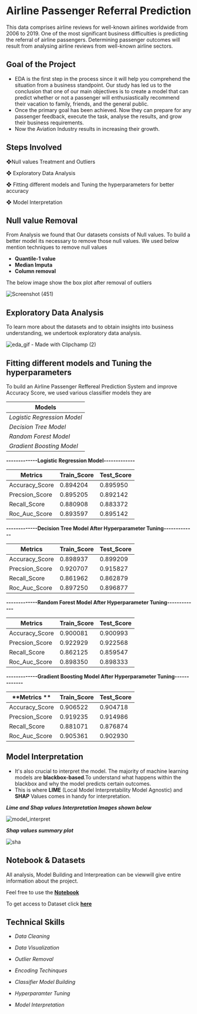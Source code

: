 
# Airline Passenger Referral Prediction

This data comprises airline reviews for well-known airlines worldwide from 2006 to 2019. One of the most significant business difficulties is predicting the referral of airline passengers.
Determining passenger outcomes will result from analysing airline reviews from well-known airline sectors.

## Goal of the Project

* EDA is the first step in the process since it will help you comprehend the situation from a business standpoint. Our study has led us to the conclusion that one of our main objectives is to create a model that can predict whether or not a passenger will enthusiastically recommend their vacation to family, friends, and the general public.
* Once the primary goal has been achieved. Now they can prepare for any passenger feedback, execute the task, analyse the results, and grow their business requirements.
* Now the Aviation Industry results in increasing their growth.

## Steps Involved

❖Null values Treatment and Outliers

❖ Exploratory Data Analysis

❖ Fitting different models and Tuning the hyperparameters for better accuracy

❖ Model Interpretation

## Null value Removal

From Analysis we found that Our datasets consists of Null values. To build a better model its necessary to remove those null values.
We used below mention techniques to remove null values

* **Quantile-1 value**
* **Median Imputa**
* **Column removal**

The below image show the box plot after removal of outliers

![Screenshot (451)](https://user-images.githubusercontent.com/78978975/183017787-b1c079dc-8b42-4b70-ac01-b143c87abc6c.png)

## Exploratory Data Analysis

To learn more about the datasets and to obtain insights into business understanding, we undertook exploratory data analysis.

![eda_gif - Made with Clipchamp (2)](https://user-images.githubusercontent.com/78978975/183017831-0ae90299-286a-47e4-906a-e31ba6d51bea.gif)


## Fitting different models and Tuning the hyperparameters 

To build an Airline Passenger Reffereal Prediction System and improve Accuracy Score, we used various classifier models they are


| **Models**       |
| ------------- |
| *Logistic Regression Model*|
| *Decision Tree Model*  | 
| *Random Forest Model*| 
| *Gradient Boosting Model*|

**-------------Logistic Regression Model-------------**

| **Metrics** | **Train_Score** | **Test_Score** |
| ------------- | ------------- | ------------- |
|  Accuracy_Score   |  0.894204 |   0.895950
|  Precsion_Score   |  0.895205  |  0.892142
|    Recall_Score   |  0.880908  |  0.883372
|   Roc_Auc_Score   |  0.893597  |  0.895142

**-------------Decision Tree Model After Hyperparameter Tuning-------------**

|**Metrics** | **Train_Score**  |**Test_Score**|
| ------------- | ------------- | ------------- |
 | Accuracy_Score   |  0.898937  |  0.899209|
 | Precsion_Score  |   0.920707 |   0.915827|
  | Recall_Score   |  0.861962  |  0.862879|
  | Roc_Auc_Score  |   0.897250  |  0.896877|

**-------------Random Forest Model After Hyperparameter Tuning-------------**

|  **Metrics**|  **Train_Score** | **Test_Score**|
| ------------- | ------------- | ------------- |
 | Accuracy_Score   |  0.900081 |    0.900993|
 |Precsion_Score |    0.922929|    0.922568|
 |Recall_Score  |   0.862125  |  0.859547|
 |  Roc_Auc_Score  |   0.898350 |   0.898333|

**-------------Gradient Boosting Model After Hyperparameter Tuning-------------**

|  **Metrics ** |**Train_Score**|  **Test_Score**|
| ------------- | ------------- | ------------- |
 |Accuracy_Score |    0.906522 |   0.904718|
 |Precsion_Score |    0.919235 |   0.914986|
  | Recall_Score |    0.881071 |   0.876874|
 |Roc_Auc_Score |    0.905361  |  0.902930|

## Model Interpretation

* It's also crucial to interpret the model. The majority of machine learning models
    are **blackbox-based**.To understand what happens within the blackbox and why the model predicts
    certain outcomes.
* This is where **LIME** (Local Model Interpretability Model Agnostic) and **SHAP**
    Values comes in handy for interpretation.

***Lime and Shap values Interpretation Images shown below***

![model_interpret](https://user-images.githubusercontent.com/78978975/183017913-24694abd-3b2b-4dc9-a774-7cdc3f43dc1c.jpg)


***Shap values summary plot***

![sha](https://user-images.githubusercontent.com/78978975/183017942-895dd767-2bbe-45dd-a0af-f7ee22f715fa.jpg)


## Notebook & Datasets

All analysis, Model Building and Interpreation can be viewwill give entire information about the project.

Feel free to use the [**Notebook**](https://github.com/Jaiharish-passion07/Third_Classification_capstone_project/blob/master/Final_Notebook_capstone_Clasification_Project.ipynb)

To get access to Dataset click [**here**](https://github.com/Jaiharish-passion07/Third_Classification_capstone_project/tree/master/Data)

## Technical Skills

* *Data Cleaning* 

* *Data Visualization*

* *Outlier Removal*

* *Encoding Techinques*

* *Classifier Model Building* 

* *Hyperparamter Tuning*

* *Model Interpretation*



